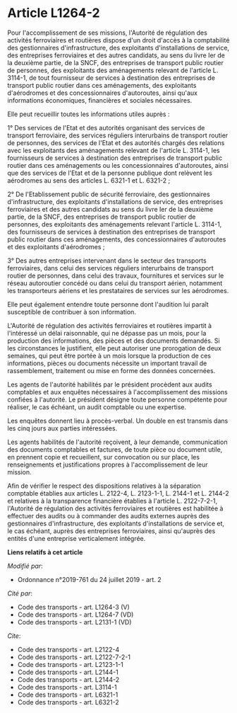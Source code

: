 # Article L1264-2

Pour l'accomplissement de ses missions, l'Autorité de régulation des activités ferroviaires et routières dispose d'un droit
d'accès à la comptabilité des gestionnaires d'infrastructure, des exploitants d'installations de service, des entreprises
ferroviaires et des autres candidats, au sens du livre Ier de la deuxième partie, de la SNCF, des entreprises de transport
public routier de personnes, des exploitants des aménagements relevant de l'article L. 3114-1, de tout fournisseur de
services à destination des entreprises de transport public routier dans ces aménagements, des exploitants d'aérodromes et des
concessionnaires d'autoroutes, ainsi qu'aux informations économiques, financières et sociales nécessaires. 

Elle peut recueillir toutes les informations utiles auprès : 

1° Des services de l'Etat et des autorités organisant des services de transport ferroviaire, des services réguliers
interurbains de transport routier de personnes, des services de l'Etat et des autorités chargés des relations avec les
exploitants des aménagements relevant de l'article L. 3114-1, les fournisseurs de services à destination des entreprises de
transport public routier dans ces aménagements ou les concessionnaires d'autoroutes, ainsi que des services de l'Etat et de
la personne publique dont relèvent les aérodromes au sens des articles L. 6321-1 et L. 6321-2 ; 

2° De l'Etablissement public de sécurité ferroviaire, des gestionnaires d'infrastructure, des exploitants d'installations de
service, des entreprises ferroviaires et des autres candidats au sens du livre Ier de la deuxième partie, de la SNCF, des
entreprises de transport public routier de personnes, des exploitants des aménagements relevant l'article L. 3114-1, des
fournisseurs de services à destination des entreprises de transport public routier dans ces aménagements, des
concessionnaires d'autoroutes et des exploitants d'aérodromes ; 

3° Des autres entreprises intervenant dans le secteur des transports ferroviaires, dans celui des services réguliers
interurbains de transport routier de personnes, dans celui des travaux, fournitures et services sur le réseau autoroutier
concédé ou dans celui du transport aérien, notamment les transporteurs aériens et les prestataires de services sur les
aérodromes. 

Elle peut également entendre toute personne dont l'audition lui paraît susceptible de contribuer à son information. 

L'Autorité de régulation des activités ferroviaires et routières impartit à l'intéressé un délai raisonnable, qui ne dépasse
pas un mois, pour la production des informations, des pièces et des documents demandés. Si les circonstances le justifient,
elle peut autoriser une prorogation de deux semaines, qui peut être portée à un mois lorsque la production de ces
informations, pièces ou documents nécessite un important travail de rassemblement, traitement ou mise en forme des données
concernées. 

Les agents de l'autorité habilités par le président procèdent aux audits comptables et aux enquêtes nécessaires à
l'accomplissement des missions confiées à l'autorité. Le président désigne toute personne compétente pour réaliser, le cas
échéant, un audit comptable ou une expertise. 

Les enquêtes donnent lieu à procès-verbal. Un double en est transmis dans les cinq jours aux parties intéressées. 

Les agents habilités de l'autorité reçoivent, à leur demande, communication des documents comptables et factures, de toute
pièce ou document utile, en prennent copie et recueillent, sur convocation ou sur place, les renseignements et justifications
propres à l'accomplissement de leur mission. 

Afin de vérifier le respect des dispositions relatives à la séparation comptable établies aux articles L. 2122-4, L.
2123-1-1, L. 2144-1 et L. 2144-2 et relatives à la transparence financière établies à l'article L. 2122-7-2-1, l'Autorité de
régulation des activités ferroviaires et routières est habilitée à effectuer des audits ou à commander des audits externes
auprès des gestionnaires d'infrastructure, des exploitants d'installations de service et, le cas échéant, auprès des
entreprises ferroviaires, ainsi qu'auprès des entités d'une entreprise verticalement intégrée.

**Liens relatifs à cet article**

_Modifié par_:

  - Ordonnance n°2019-761 du 24 juillet 2019 - art. 2

_Cité par_:

  - Code des transports - art. L1264-3 (V)
  - Code des transports - art. L1264-7 (VD)
  - Code des transports - art. L2131-1 (VD)

_Cite_:

  - Code des transports - art. L2122-4
  - Code des transports - art. L2122-7-2-1
  - Code des transports - art. L2123-1-1
  - Code des transports - art. L2144-1
  - Code des transports - art. L2144-2
  - Code des transports - art. L3114-1
  - Code des transports - art. L6321-1
  - Code des transports - art. L6321-2
